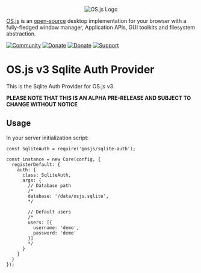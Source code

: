 <p align="center">
  <img alt="OS.js Logo" src="https://raw.githubusercontent.com/os-js/gfx/master/logo-big.png" />
</p>

[OS.js](https://www.os-js.org/) is an [open-source](https://raw.githubusercontent.com/os-js/OS.js/master/LICENSE) desktop implementation for your browser with a fully-fledged window manager, Application APIs, GUI toolkits and filesystem abstraction.

[![Community](https://img.shields.io/badge/join-community-green.svg)](https://community.os-js.org/)
[![Donate](https://img.shields.io/badge/liberapay-donate-yellowgreen.svg)](https://liberapay.com/os-js/)
[![Donate](https://img.shields.io/badge/paypal-donate-yellow.svg)](https://www.paypal.com/cgi-bin/webscr?cmd=_donations&business=andersevenrud%40gmail%2ecom&lc=NO&currency_code=USD&bn=PP%2dDonationsBF%3abtn_donate_SM%2egif%3aNonHosted)
[![Support](https://img.shields.io/badge/patreon-support-orange.svg)](https://www.patreon.com/user?u=2978551&ty=h&u=2978551)

# OS.js v3 Sqlite Auth Provider

This is the Sqlite Auth Provider for OS.js v3

**PLEASE NOTE THAT THIS IS AN ALPHA PRE-RELEASE AND SUBJECT TO CHANGE WITHOUT NOTICE**

## Usage

In your server initialization script:

```
const SqliteAuth = require('@osjs/sqlite-auth');

const instance = new Core(config, {
  registerDefault: {
    auth: {
      class: SqliteAuth,
      args: {
        // Database path
        /*
        database: '/data/osjs.sqlite',
        */

        // Default users
        /*
        users: [{
          username: 'demo',
          password: 'demo'
        }]
        */
      }
    }
  }
});
```
